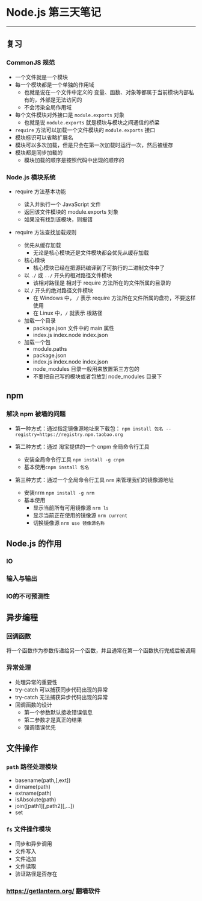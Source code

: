 # Node.js 第三天笔记

***

## 复习

### CommonJS 规范

- 一个文件就是一个模块
- 每一个模块都是一个单独的作用域
  + 也就是说在一个文件中定义的 变量、函数、对象等都属于当前模块内部私有的，外部是无法访问的
  + 不会污染全局作用域
- 每个文件模块对外接口是 `module.exports` 对象
  + 也就是说 `module.exports` 就是模块与模块之间通信的桥梁
- `require` 方法可以加载一个文件模块的 `module.exports` 接口
- 模块标识可以省略扩展名
- 模块可以多次加载，但是只会在第一次加载时运行一次，然后被缓存
- 模块都是同步加载的
  + 模块加载的顺序是按照代码中出现的顺序的

### Node.js 模块系统

- require 方法基本功能
  + 读入并执行一个 JavaScript 文件
  + 返回该文件模块的 module.exports 对象
  + 如果没有找到该模块，则报错

- require 方法查找加载规则
  + 优先从缓存加载
    * 无论是核心模块还是文件模块都会优先从缓存加载
  + 核心模块
    * 核心模块已经在把源码编译到了可执行的二进制文件中了
  + 以 `./` 或 `../` 开头的相对路径文件模块
    * 该相对路径是 相对于 require 方法所在的文件所属的目录的
  + 以 `/` 开头的绝对路径文件模块
    * 在 Windows 中， `/` 表示 require 方法所在文件所属的盘符，不要这样使用
    * 在 Linux 中，`/` 就表示 根路径
  + 加载一个目录
    * package.json 文件中的 main 属性
    * index.js index.node index.json
  + 加载一个包
    * module.paths
    * package.json
    * index.js index.node index.json
    * node_modules 目录一般用来放置第三方包的
    * 不要把自己写的模块或者包放到 node_modules 目录下

## npm

### 解决 npm 被墙的问题

- 第一种方式：通过指定镜像源地址来下载包：
`npm install 包名 --registry=https://registry.npm.taobao.org`

- 第二种方式：通过 淘宝提供的一个 cnpm 全局命令行工具
  + 安装全局命令行工具 `npm install -g cnpm`
  + 基本使用`cnpm install 包名`

- 第三种方式：通过一个全局命令行工具 `nrm` 来管理我们的镜像源地址
  + 安装nrm `npm install -g nrm`
  + 基本使用
    * 显示当前所有可用镜像源 `nrm ls`
    * 显示当前正在使用的镜像源 `nrm current`
    * 切换镜像源 `nrm use 镜像源名称`

## Node.js 的作用

### IO

### 输入与输出

### IO的不可预测性

## 异步编程

### 回调函数

将一个函数作为参数传递给另一个函数，并且通常在第一个函数执行完成后被调用

### 异常处理

- 处理异常的重要性
- try-catch 可以捕获同步代码出现的异常
- try-catch 无法捕获异步代码出现的异常
- 回调函数的设计
  + 第一个参数默认接收错误信息
  + 第二参数才是真正的结果
  + 强调错误优先

## 文件操作

### `path` 路径处理模块

- basename(path,[,ext])
- dirname(path)
- extname(path)
- isAbsolute(path)
- join([path1][,path2][,...])
- set

### `fs` 文件操作模块

- 同步和异步调用
- 文件写入
- 文件追加
- 文件读取
- 验证路径是否存在


### https://getlantern.org/ 翻墙软件
